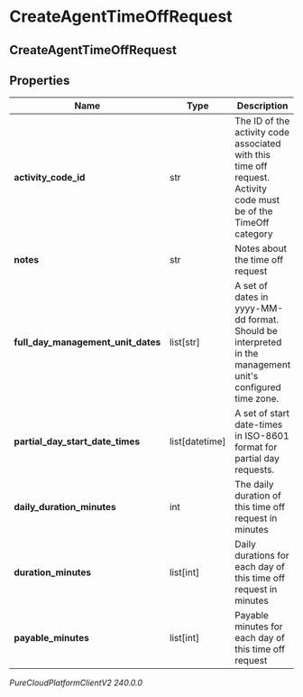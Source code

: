# CreateAgentTimeOffRequest

## CreateAgentTimeOffRequest

## Properties

|Name | Type | Description | Notes|
|------------ | ------------- | ------------- | -------------|
| **activity_code_id** | str | The ID of the activity code associated with this time off request. Activity code must be of the TimeOff category | |
| **notes** | str | Notes about the time off request | [optional] |
| **full_day_management_unit_dates** | list[str] | A set of dates in yyyy-MM-dd format.  Should be interpreted in the management unit&#39;s configured time zone. | [optional] |
| **partial_day_start_date_times** | list[datetime] | A set of start date-times in ISO-8601 format for partial day requests. | [optional] |
| **daily_duration_minutes** | int | The daily duration of this time off request in minutes | |
| **duration_minutes** | list[int] | Daily durations for each day of this time off request in minutes | [optional] |
| **payable_minutes** | list[int] | Payable minutes for each day of this time off request | [optional] |



_PureCloudPlatformClientV2 240.0.0_
